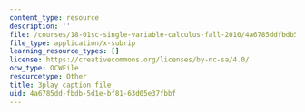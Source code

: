 ```yaml
---
content_type: resource
description: ''
file: /courses/18-01sc-single-variable-calculus-fall-2010/4a6785ddfbdb5d1ebf8163d05e37fbbf_7K1sB05pE0A.vtt
file_type: application/x-subrip
learning_resource_types: []
license: https://creativecommons.org/licenses/by-nc-sa/4.0/
ocw_type: OCWFile
resourcetype: Other
title: 3play caption file
uid: 4a6785dd-fbdb-5d1e-bf81-63d05e37fbbf
---
```

